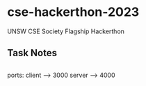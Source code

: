 # cse-hackerthon-2023
UNSW CSE Society Flagship Hackerthon

## Task Notes


##
ports:
client --> 3000
server --> 4000